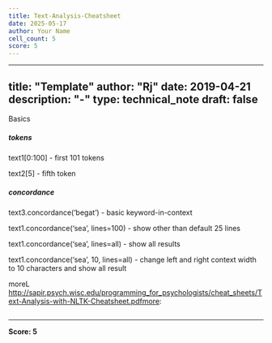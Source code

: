 ```yaml
---
title: Text-Analysis-Cheatsheet
date: 2025-05-17
author: Your Name
cell_count: 5
score: 5
---
```


---
title: "Template"
author: "Rj"
date: 2019-04-21
description: "-"
type: technical_note
draft: false
---
Basics

#####  tokens

 text1[0:100] - first 101 tokens 
 
 text2[5] - fifth token
 

##### concordance

text3.concordance(‘begat’) - basic keyword-in-context

text1.concordance(‘sea’, lines=100) - show other than default 25 lines

text1.concordance(‘sea’, lines=all) - show all results

text1.concordance(‘sea’, 10, lines=all) - change left and right context width to 10 characters and show all result

moreL http://sapir.psych.wisc.edu/programming_for_psychologists/cheat_sheets/Text-Analysis-with-NLTK-Cheatsheet.pdfmore: 


```python

```


---
**Score: 5**